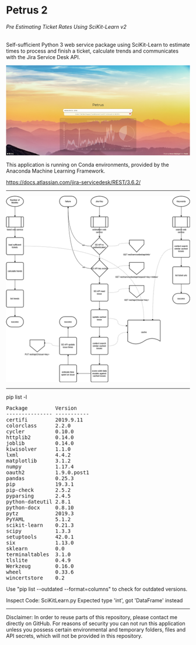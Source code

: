 # Petrus 2
###### Pre Estimating Ticket Rates Using SciKit-Learn v2

Self-sufficient Python 3 web service package using SciKit-Learn to estimate times to process and finish a ticket, calculate trends and communicates with the Jira Service Desk API.

![Screenshot](src/screenshot.png "Petrus 2 Screenshot")

This application is running on Conda environments, provided by the Anaconda Machine Learning Framework.

https://docs.atlassian.com/jira-servicedesk/REST/3.6.2/

___

![Petrus 2 Flow Chart](src/petrus_v2.png "Petrus 2 Flow Chart")

___

pip list -l
<pre>
Package         Version
--------------- -----------
certifi         2019.9.11
colorclass      2.2.0
cycler          0.10.0
httplib2        0.14.0
joblib          0.14.0
kiwisolver      1.1.0
lxml            4.4.2
matplotlib      3.1.2
numpy           1.17.4
oauth2          1.9.0.post1
pandas          0.25.3
pip             19.3.1
pip-check       2.5.2
pyparsing       2.4.5
python-dateutil 2.8.1
python-docx     0.8.10
pytz            2019.3
PyYAML          5.1.2
scikit-learn    0.21.3
scipy           1.3.3
setuptools      42.0.1
six             1.13.0
sklearn         0.0
terminaltables  3.1.0
tlslite         0.4.9
Werkzeug        0.16.0
wheel           0.33.6
wincertstore    0.2
</pre>

Use "pip list --outdated --format=columns" to check for outdated versions.

Inspect Code:
SciKitLearn.py
Expected type 'int', got 'DataFrame' instead

___

Disclaimer: In order to reuse parts of this repository, please contact me directly on GitHub. For reasons of security you can not run this application unless you possess certain environmental and temporary folders, files and API secrets, which will not be provided in this repository.